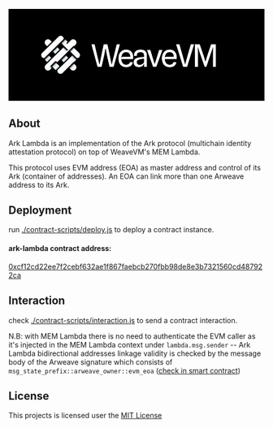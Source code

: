 <p align="center">
  <a href="https://wvm.dev">
    <img src="https://raw.githubusercontent.com/weaveVM/.github/main/profile/bg.png">
  </a>
</p>

## About
Ark Lambda is an implementation of the Ark protocol (multichain identity attestation protocol) on top of WeaveVM's MEM Lambda.

This protocol uses EVM address (EOA) as master address and control of its Ark (container of addresses). An EOA can link more than one Arweave address to its Ark.

## Deployment

run [./contract-scripts/deploy.js](./contract-scripts/deploy.js) to deploy a contract instance.

#### ark-lambda contract address: 

[0xcf12cd22ee7f2cebf632ae1f867faebcb270fbb98de8e3b7321560cd487922ca](https://wvm-lambda-0755acbdae90.herokuapp.com/state/0xcf12cd22ee7f2cebf632ae1f867faebcb270fbb98de8e3b7321560cd487922ca)

## Interaction

check [./contract-scripts/interaction.js](./contract-scripts/interaction.js) to send a contract interaction.

N.B: with MEM Lambda there is no need to authenticate the EVM caller as it's injected in the MEM Lambda context under `lambda.msg.sender` -- Ark Lambda bidirectional addresses linkage validity is checked by the message body of the Arweave signature which consists of `msg_state_prefix::arweave_owner::evm_eoa` ([check in smart contract](./contract/ark.js#59))

## License
This projects is licensed user the [MIT License](./LICENSE)
